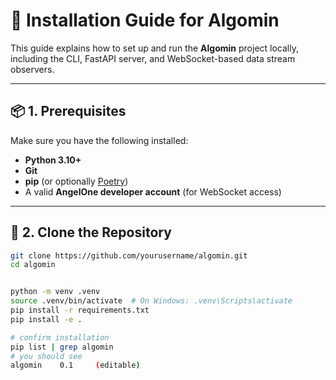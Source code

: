 # 🚀 Installation Guide for Algomin

This guide explains how to set up and run the **Algomin** project locally, including the CLI, FastAPI server, and WebSocket-based data stream observers.

---

## 📦 1. Prerequisites

Make sure you have the following installed:

- **Python 3.10+**
- **Git**
- **pip** (or optionally [Poetry](https://python-poetry.org/))
- A valid **AngelOne developer account** (for WebSocket access)

---

## 📁 2. Clone the Repository

```bash
git clone https://github.com/yourusername/algomin.git
cd algomin


python -m venv .venv
source .venv/bin/activate  # On Windows: .venv\Scripts\activate
pip install -r requirements.txt
pip install -e .

# confirm installation
pip list | grep algomin
# you should see
algomin    0.1     (editable)

```